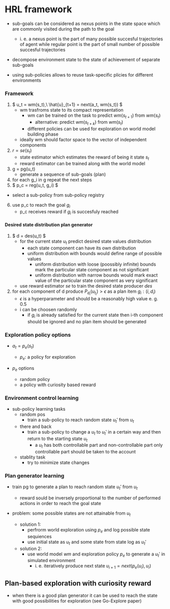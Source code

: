 # HRL framework

- sub-goals can be considered as nexus points in the state space which are commonly visited during the path to the goal
  - i. e. a nexus point is the part of many possible succesful trajectories of agent while regular point is the part of small number of possible succesful trajectories

- decompose environment state to the state of achievement of separate sub-goals

- using sub-policies allows to reuse task-specific plicies for different environments

### Framework

1. $ u_t = wm(s_t),\ \hat{u}_{t+1} = next(a_t, wm(s_t)) $
    - wm trasfroms state to its compact representation
      - wm can be trained on the task to predict $wm(s_{t+1})$ from $wm(s_t)$
        - alternative: predict $wm(s_{t+k})$ from $wm(s_t)$
      - different policies can be used for exploration on world model building phase
    - ideally wm should factor space to the vector of independent components
2. $r = se(s_t)$
    - state estimator which estimates the reward of being it state $s_t$
    - reward estimator can be trained along with the world model
3. g = pg(u_t)
    - generate a sequence of sub-goals (plan)
4. for each g_i in g repeat the next steps
5. $ p_c = reg(u_t, g_i) $
  - select a sub-policy from sub-policy registry
6. use p_c to reach the goal $g_i$
    - p_c receives reward if $g_i$ is succesfuly reached

#### Desired state distribution plan generator

1. $ d = des(u_t) $
    - for the current state $u_t$ predict desired state values distribution
      - each state component can have its own distribution
      - uniform distribution with bounds would define range of possible values
        - uniform distribution with loose (poossibly infinite) bounds mark the particular state component as not significant
        - uniform distribution with narrow bounds would mark exact value of the particular state component as very significant
    - use reward estimator *se* to train the desired state producer *des*
2. for each component of d produce $P_{d_i}(u_{t_i}) > \epsilon$ as a plan item $g_i: (i, d_i)$
    - $\epsilon$ is a hyperparameter and should be a reasonably high value e. g. 0.5
    - i can be choosen randomly
      - if $g_i$ is already satisfied for the current state then i-th component should be ignored and no plan item should be generated

### Exploration policy options

- $a_t = p_e(s_t)$
  - $p_e$: a policy for exploration

- $p_e$ options
  - random policy
  - a policy with curiosity based reward

### Environment control learning

- sub-policy learning tasks
  - random pos
    - train a sub-policy to reach random state $u_t'$ from $u_t$
  - there and back
    - train a sub-policy to change a $u_t$ to $u_t'$ in a certain way and then return to the starting state $u_t$
      - a $u_t$ has both controllable part and non-controllable part only controllable part should be taken to the account
  - stablity task
    - try to minimize state changes

### Plan generator learning

- train pg to generate a plan to reach random state $u_t'$ from $u_t$
  - reward sould be inversely proportional to the number of performed actions in order to reach the goal state

- problem: some possible states are not attainable from $u_t$
  - solution 1:
    - perfrorm world exploration using $p_e$ and log possible state sequiences
    - use initial state as $u_t$ and some state from state log as $u_t'$
  - solution 2:
    - use world model $wm$ and exploration policy $p_e$ to generate a $u_t'$ in simulated environment
      - i. e. iteratively produce next state $u_{i+1} = next(p_e(u_i), u_i)$

## Plan-based exploration with curiosity reward

- when there is a good plan generator it can be used to reach the state with good possibilities for exploration (see Go-Explore paper)
